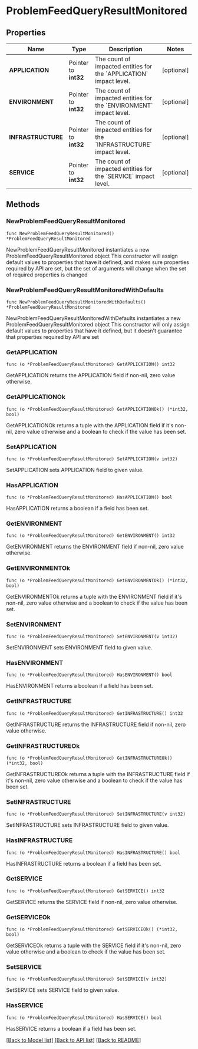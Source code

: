 # ProblemFeedQueryResultMonitored

## Properties

Name | Type | Description | Notes
------------ | ------------- | ------------- | -------------
**APPLICATION** | Pointer to **int32** | The count of impacted entities for the &#x60;APPLICATION&#x60; impact level. | [optional] 
**ENVIRONMENT** | Pointer to **int32** | The count of impacted entities for the &#x60;ENVIRONMENT&#x60; impact level. | [optional] 
**INFRASTRUCTURE** | Pointer to **int32** | The count of impacted entities for the &#x60;INFRASTRUCTURE&#x60; impact level. | [optional] 
**SERVICE** | Pointer to **int32** | The count of impacted entities for the &#x60;SERVICE&#x60; impact level. | [optional] 

## Methods

### NewProblemFeedQueryResultMonitored

`func NewProblemFeedQueryResultMonitored() *ProblemFeedQueryResultMonitored`

NewProblemFeedQueryResultMonitored instantiates a new ProblemFeedQueryResultMonitored object
This constructor will assign default values to properties that have it defined,
and makes sure properties required by API are set, but the set of arguments
will change when the set of required properties is changed

### NewProblemFeedQueryResultMonitoredWithDefaults

`func NewProblemFeedQueryResultMonitoredWithDefaults() *ProblemFeedQueryResultMonitored`

NewProblemFeedQueryResultMonitoredWithDefaults instantiates a new ProblemFeedQueryResultMonitored object
This constructor will only assign default values to properties that have it defined,
but it doesn't guarantee that properties required by API are set

### GetAPPLICATION

`func (o *ProblemFeedQueryResultMonitored) GetAPPLICATION() int32`

GetAPPLICATION returns the APPLICATION field if non-nil, zero value otherwise.

### GetAPPLICATIONOk

`func (o *ProblemFeedQueryResultMonitored) GetAPPLICATIONOk() (*int32, bool)`

GetAPPLICATIONOk returns a tuple with the APPLICATION field if it's non-nil, zero value otherwise
and a boolean to check if the value has been set.

### SetAPPLICATION

`func (o *ProblemFeedQueryResultMonitored) SetAPPLICATION(v int32)`

SetAPPLICATION sets APPLICATION field to given value.

### HasAPPLICATION

`func (o *ProblemFeedQueryResultMonitored) HasAPPLICATION() bool`

HasAPPLICATION returns a boolean if a field has been set.

### GetENVIRONMENT

`func (o *ProblemFeedQueryResultMonitored) GetENVIRONMENT() int32`

GetENVIRONMENT returns the ENVIRONMENT field if non-nil, zero value otherwise.

### GetENVIRONMENTOk

`func (o *ProblemFeedQueryResultMonitored) GetENVIRONMENTOk() (*int32, bool)`

GetENVIRONMENTOk returns a tuple with the ENVIRONMENT field if it's non-nil, zero value otherwise
and a boolean to check if the value has been set.

### SetENVIRONMENT

`func (o *ProblemFeedQueryResultMonitored) SetENVIRONMENT(v int32)`

SetENVIRONMENT sets ENVIRONMENT field to given value.

### HasENVIRONMENT

`func (o *ProblemFeedQueryResultMonitored) HasENVIRONMENT() bool`

HasENVIRONMENT returns a boolean if a field has been set.

### GetINFRASTRUCTURE

`func (o *ProblemFeedQueryResultMonitored) GetINFRASTRUCTURE() int32`

GetINFRASTRUCTURE returns the INFRASTRUCTURE field if non-nil, zero value otherwise.

### GetINFRASTRUCTUREOk

`func (o *ProblemFeedQueryResultMonitored) GetINFRASTRUCTUREOk() (*int32, bool)`

GetINFRASTRUCTUREOk returns a tuple with the INFRASTRUCTURE field if it's non-nil, zero value otherwise
and a boolean to check if the value has been set.

### SetINFRASTRUCTURE

`func (o *ProblemFeedQueryResultMonitored) SetINFRASTRUCTURE(v int32)`

SetINFRASTRUCTURE sets INFRASTRUCTURE field to given value.

### HasINFRASTRUCTURE

`func (o *ProblemFeedQueryResultMonitored) HasINFRASTRUCTURE() bool`

HasINFRASTRUCTURE returns a boolean if a field has been set.

### GetSERVICE

`func (o *ProblemFeedQueryResultMonitored) GetSERVICE() int32`

GetSERVICE returns the SERVICE field if non-nil, zero value otherwise.

### GetSERVICEOk

`func (o *ProblemFeedQueryResultMonitored) GetSERVICEOk() (*int32, bool)`

GetSERVICEOk returns a tuple with the SERVICE field if it's non-nil, zero value otherwise
and a boolean to check if the value has been set.

### SetSERVICE

`func (o *ProblemFeedQueryResultMonitored) SetSERVICE(v int32)`

SetSERVICE sets SERVICE field to given value.

### HasSERVICE

`func (o *ProblemFeedQueryResultMonitored) HasSERVICE() bool`

HasSERVICE returns a boolean if a field has been set.


[[Back to Model list]](../README.md#documentation-for-models) [[Back to API list]](../README.md#documentation-for-api-endpoints) [[Back to README]](../README.md)


